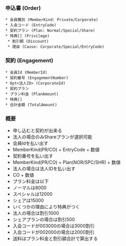### 申込書 (Order)
```
* 会員種別 (MemberKind: Private/Corporate)
* 入会コード (EntryCode)
* 契約プラン (Plan: Normal/Special/Share)
* 特典[] (Privilege)
 * 割引額 (Discount)
 * 理由 (Cause: Corporate/Special/EntryCode)
```

### 契約 (Engagement)
```
* 会員Id (MemberId)
* 契約番号 (EngagementNumber)
* Opt<法人ID> (CorporateId)
* 契約プラン
* プラン料金 (PlanAmount)
* 特典[]
* 合計金額 (TotalAmount)
```

### 概要
+ 申し込むと契約が出来る
+ 法人の場合のみShareプランが選択可能
+ 会員Idを払い出す
 + MemberKind(PR/CO) + EntryCode + 数値
+ 契約番号を払い出す
 + MemberKind(PR/CO) + Plan(NOR/SPC/SHR) + 数値
+ 法人の場合は法人IDを払い出す
 + CO + 数値
+ プラン料金は以下
 + ノーマルは8000
 + スペシャルは12000
 + シェアは15000
+ いくつかの理由により特典がつく
 + 法人の場合は割引1000
 + シェアプランの場合は割引500
 + 入会コードが003000の場合は3000割引
 + 入会コードが002000の場合は2000割引
+ 送料はプラン料金と割引額合計で算出する
